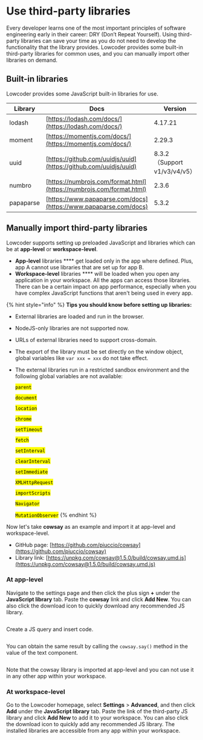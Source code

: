 # Use third-party libraries

Every developer learns one of the most important principles of software engineering early in their career: DRY (Don’t Repeat Yourself). Using third-party libraries can save your time as you do not need to develop the functionality that the library provides. Lowcoder provides some built-in third-party libraries for common uses, and you can manually import other libraries on demand.

## Built-in libraries

Lowcoder provides some JavaScript built-in libraries for use.

| Library   | Docs                                                                 | Version                    |
| --------- | -------------------------------------------------------------------- | -------------------------- |
| lodash    | [https://lodash.com/docs/](https://lodash.com/docs/)                 | 4.17.21                    |
| moment    | [https://momentjs.com/docs/](https://momentjs.com/docs/)             | 2.29.3                     |
| uuid      | [https://github.com/uuidjs/uuid](https://github.com/uuidjs/uuid)     | 8.3.2（Support v1/v3/v4/v5） |
| numbro    | [https://numbrojs.com/format.html](https://numbrojs.com/format.html) | 2.3.6                      |
| papaparse | [https://www.papaparse.com/docs](https://www.papaparse.com/docs)     | 5.3.2                      |

## Manually import third-party libraries

Lowcoder supports setting up preloaded JavaScript and libraries which can be at **app-level** or **workspace-level**.

* **App-level** libraries **** get loaded only in the app where defined. Plus, app A cannot use libraries that are set up for app B.
* **Workspace-level** libraries **** will be loaded when you open any application in your workspace. All the apps can access those libraries. There can be a certain impact on app performance, especially when you have complex JavaScript functions that aren't being used in every app.

{% hint style="info" %}
**Tips you should know before setting up libraries:**

* External libraries are loaded and run in the browser.
* NodeJS-only libraries are not supported now.
* URLs of external libraries need to support cross-domain.
* The export of the library must be set directly on the window object, global variables like `var xxx = xxx` do not take effect.
*   The external libraries run in a restricted sandbox environment and the following global variables are not available:

    <mark style="background-color:yellow;">`parent`</mark>

    <mark style="background-color:yellow;">`document`</mark>

    <mark style="background-color:yellow;">`location`</mark>

    <mark style="background-color:yellow;">`chrome`</mark>

    <mark style="background-color:yellow;">`setTimeout`</mark>

    <mark style="background-color:yellow;">`fetch`</mark>

    <mark style="background-color:yellow;">`setInterval`</mark>

    <mark style="background-color:yellow;">`clearInterval`</mark>

    <mark style="background-color:yellow;">`setImmediate`</mark>

    <mark style="background-color:yellow;">`XMLHttpRequest`</mark>

    <mark style="background-color:yellow;">`importScripts`</mark>

    <mark style="background-color:yellow;">`Navigator`</mark>

    <mark style="background-color:yellow;">`MutationObserver`</mark>
{% endhint %}

Now let's take **cowsay** as an example and import it at app-level and workspace-level.

* GitHub page: [https://github.com/piuccio/cowsay](https://github.com/piuccio/cowsay)
* Library link: [https://unpkg.com/cowsay@1.5.0/build/cowsay.umd.js](https://unpkg.com/cowsay@1.5.0/build/cowsay.umd.js)

### At app-level

Navigate to the settings page and then click the plus sign **+** under the **JavaScript library** tab. Paste the **cowsay** link and click **Add New**. You can also click the download icon to quickly download any recommended JS library.

<figure><img src="../.gitbook/assets/third-party-lib-1.png" alt=""><figcaption></figcaption></figure>

Create a JS query and insert code.

<figure><img src="../.gitbook/assets/third-party-lib-2.png" alt=""><figcaption></figcaption></figure>

You can obtain the same result by calling the `cowsay.say()` method in the value of the text component.

<figure><img src="../.gitbook/assets/third-party-lib-3.png" alt=""><figcaption></figcaption></figure>

Note that the cowsay library is imported at app-level and you can not use it in any other app within your workspace.

### At workspace-level

Go to the Lowcoder homepage, select **Settings** > **Advanced**, and then click **Add** under the **JavaScript library** tab. Paste the link of the third-party JS library and click **Add New** to add it to your workspace. You can also click the download icon to quickly add any recommended JS library. The installed libraries are accessible from any app within your workspace.

<figure><img src="../.gitbook/assets/third-party-lib-4.png" alt=""><figcaption></figcaption></figure>
